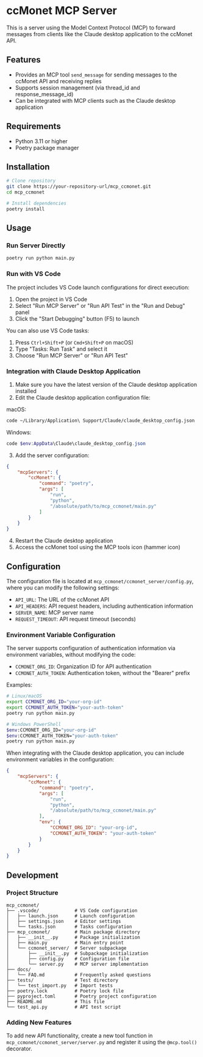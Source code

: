 # ccMonet MCP Server

This is a server using the Model Context Protocol (MCP) to forward messages from clients like the Claude desktop application to the ccMonet API.

## Features

- Provides an MCP tool `send_message` for sending messages to the ccMonet API and receiving replies
- Supports session management (via thread_id and response_message_id)
- Can be integrated with MCP clients such as the Claude desktop application

## Requirements

- Python 3.11 or higher
- Poetry package manager

## Installation

```bash
# Clone repository
git clone https://your-repository-url/mcp_ccmonet.git
cd mcp_ccmonet

# Install dependencies
poetry install
```

## Usage

### Run Server Directly

```bash
poetry run python main.py
```

### Run with VS Code

The project includes VS Code launch configurations for direct execution:

1. Open the project in VS Code
2. Select "Run MCP Server" or "Run API Test" in the "Run and Debug" panel
3. Click the "Start Debugging" button (F5) to launch

You can also use VS Code tasks:

1. Press `Ctrl+Shift+P` (or `Cmd+Shift+P` on macOS)
2. Type "Tasks: Run Task" and select it
3. Choose "Run MCP Server" or "Run API Test"

### Integration with Claude Desktop Application

1. Make sure you have the latest version of the Claude desktop application installed
2. Edit the Claude desktop application configuration file:

macOS:
```bash
code ~/Library/Application\ Support/Claude/claude_desktop_config.json
```

Windows:
```powershell
code $env:AppData\Claude\claude_desktop_config.json
```

3. Add the server configuration:

```json
{
    "mcpServers": {
        "ccMonet": {
            "command": "poetry",
            "args": [
                "run",
                "python",
                "/absolute/path/to/mcp_ccmonet/main.py"
            ]
        }
    }
}
```

4. Restart the Claude desktop application
5. Access the ccMonet tool using the MCP tools icon (hammer icon)

## Configuration

The configuration file is located at `mcp_ccmonet/ccmonet_server/config.py`, where you can modify the following settings:

- `API_URL`: The URL of the ccMonet API
- `API_HEADERS`: API request headers, including authentication information
- `SERVER_NAME`: MCP server name
- `REQUEST_TIMEOUT`: API request timeout (seconds)

### Environment Variable Configuration

The server supports configuration of authentication information via environment variables, without modifying the code:

- `CCMONET_ORG_ID`: Organization ID for API authentication
- `CCMONET_AUTH_TOKEN`: Authentication token, without the "Bearer" prefix

Examples:

```bash
# Linux/macOS
export CCMONET_ORG_ID="your-org-id"
export CCMONET_AUTH_TOKEN="your-auth-token"
poetry run python main.py

# Windows PowerShell
$env:CCMONET_ORG_ID="your-org-id"
$env:CCMONET_AUTH_TOKEN="your-auth-token"
poetry run python main.py
```

When integrating with the Claude desktop application, you can include environment variables in the configuration:

```json
{
    "mcpServers": {
        "ccMonet": {
            "command": "poetry",
            "args": [
                "run",
                "python",
                "/absolute/path/to/mcp_ccmonet/main.py"
            ],
            "env": {
                "CCMONET_ORG_ID": "your-org-id",
                "CCMONET_AUTH_TOKEN": "your-auth-token"
            }
        }
    }
}
```

## Development

### Project Structure

```
mcp_ccmonet/
├── .vscode/             # VS Code configuration
│   ├── launch.json      # Launch configuration
│   ├── settings.json    # Editor settings
│   └── tasks.json       # Tasks configuration
├── mcp_ccmonet/         # Main package directory
│   ├── __init__.py      # Package initialization
│   ├── main.py          # Main entry point
│   └── ccmonet_server/  # Server subpackage
│       ├── __init__.py  # Subpackage initialization
│       ├── config.py    # Configuration file
│       └── server.py    # MCP server implementation
├── docs/
│   └── FAQ.md           # Frequently asked questions
├── tests/               # Test directory
│   └── test_import.py   # Import tests
├── poetry.lock          # Poetry lock file
├── pyproject.toml       # Poetry project configuration
├── README.md            # This file
└── test_api.py          # API test script
```

### Adding New Features

To add new API functionality, create a new tool function in `mcp_ccmonet/ccmonet_server/server.py` and register it using the `@mcp.tool()` decorator.
